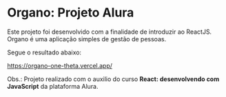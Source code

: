 # Organo: Projeto Alura

Este projeto foi desenvolvido com a finalidade de introduzir ao ReactJS. Organo é uma aplicação simples de gestão de pessoas.

Segue o resultado abaixo: 

https://organo-one-theta.vercel.app/

Obs.: Projeto realizado com o auxilio do curso <strong>React: desenvolvendo com JavaScript</strong> da plataforma Alura.
